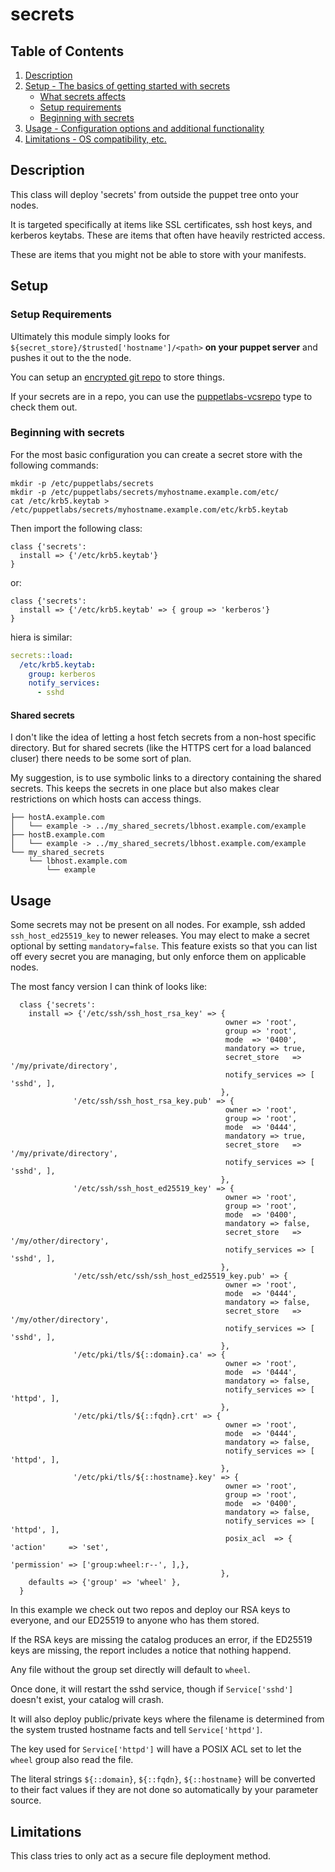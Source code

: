 # secrets

## Table of Contents

1. [Description](#description)
1. [Setup - The basics of getting started with secrets](#setup)
    * [What secrets affects](#what-secrets-affects)
    * [Setup requirements](#setup-requirements)
    * [Beginning with secrets](#beginning-with-secrets)
1. [Usage - Configuration options and additional functionality](#usage)
1. [Limitations - OS compatibility, etc.](#limitations)

## Description

This class will deploy 'secrets' from outside the puppet tree onto your nodes.

It is targeted specifically at items like SSL certificates, ssh host keys,
and kerberos keytabs.  These are items that often have heavily restricted
access.

These are items that you might not be able to store with your manifests.

## Setup

### Setup Requirements

Ultimately this module simply looks for `${secret_store}/$trusted['hostname']/<path>`
**on your puppet server** and pushes it out to the the node.

You can setup an [encrypted git repo](https://github.com/jcpunk/encrypted-git-template) to store things.

If your secrets are in a repo, you can use the [puppetlabs-vcsrepo](https://forge.puppet.com/modules/puppetlabs/vcsrepo) type to check them out.


### Beginning with secrets

For the most basic configuration you can create a secret store with the following commands:

```shell
mkdir -p /etc/puppetlabs/secrets
mkdir -p /etc/puppetlabs/secrets/myhostname.example.com/etc/
cat /etc/krb5.keytab > /etc/puppetlabs/secrets/myhostname.example.com/etc/krb5.keytab
```

Then import the following class:

```puppet
class {'secrets':
  install => {'/etc/krb5.keytab'}
}
```

or:

```puppet
class {'secrets':
  install => {'/etc/krb5.keytab' => { group => 'kerberos'}
}
```

hiera is similar:

```yaml
secrets::load:
  /etc/krb5.keytab:
    group: kerberos
    notify_services:
      - sshd
```

#### Shared secrets

I don't like the idea of letting a host fetch secrets from a non-host specific
directory.  But for shared secrets (like the HTTPS cert for a load balanced cluser)
there needs to be some sort of plan.

My suggestion, is to use symbolic links to a directory containing the shared
secrets.  This keeps the secrets in one place but also makes clear restrictions
on which hosts can access things.

```shell
├── hostA.example.com
│   └── example -> ../my_shared_secrets/lbhost.example.com/example
├── hostB.example.com
│   └── example -> ../my_shared_secrets/lbhost.example.com/example
└── my_shared_secrets
    └── lbhost.example.com
        └── example
```

## Usage

Some secrets may not be present on all nodes.  For example, ssh added
`ssh_host_ed25519_key` to newer releases.  You may elect to make a secret
optional by setting `mandatory=false`.  This feature exists so that you can
list off every secret you are managing, but only enforce them on applicable
nodes.

The most fancy version I can think of looks like:

```
  class {'secrets':
    install => {'/etc/ssh/ssh_host_rsa_key' => {
                                                owner => 'root',
                                                group => 'root',
                                                mode  => '0400',           
                                                mandatory => true,
                                                secret_store   => '/my/private/directory',
                                                notify_services => [ 'sshd', ],
                                               },
              '/etc/ssh/ssh_host_rsa_key.pub' => {
                                                owner => 'root',
                                                group => 'root',
                                                mode  => '0444',           
                                                mandatory => true,
                                                secret_store   => '/my/private/directory',
                                                notify_services => [ 'sshd', ],
                                               },
              '/etc/ssh/ssh_host_ed25519_key' => {
                                                owner => 'root',
                                                group => 'root',
                                                mode  => '0400',           
                                                mandatory => false,
                                                secret_store   => '/my/other/directory',
                                                notify_services => [ 'sshd', ],
                                               },
              '/etc/ssh/etc/ssh/ssh_host_ed25519_key.pub' => {
                                                owner => 'root',
                                                mode  => '0444',           
                                                mandatory => false,
                                                secret_store   => '/my/other/directory',
                                                notify_services => [ 'sshd', ],
                                               },
              '/etc/pki/tls/${::domain}.ca' => {
                                                owner => 'root',
                                                mode  => '0444',           
                                                mandatory => false,
                                                notify_services => [ 'httpd', ],
                                               },
              '/etc/pki/tls/${::fqdn}.crt' => {
                                                owner => 'root',
                                                mode  => '0444',           
                                                mandatory => false,
                                                notify_services => [ 'httpd', ],
                                               },
              '/etc/pki/tls/${::hostname}.key' => {
                                                owner => 'root',
                                                group => 'root',
                                                mode  => '0400',           
                                                mandatory => false,
                                                notify_services => [ 'httpd', ],
                                                posix_acl  => { 'action'     => 'set',
                                                              'permission' => ['group:wheel:r--', ],},
                                               },
    defaults => {'group' => 'wheel' },
  }
```

In this example we check out two repos and deploy our RSA keys to everyone,
and our ED25519 to anyone who has them stored.

If the RSA keys are missing the catalog produces an error, if the ED25519 keys
are missing, the report includes a notice that nothing happend.

Any file without the group set directly will default to `wheel`.

Once done, it will restart the sshd service,
though if `Service['sshd']` doesn't exist, your catalog will crash.

It will also deploy public/private keys where the filename is
determined from the system trusted hostname facts and tell `Service['httpd']`.

The key used for `Service['httpd']` will have a POSIX ACL set to let the
`wheel` group also read the file.

The literal strings `${::domain}`, `${::fqdn}`, `${::hostname}` will be
converted to their fact values if they are not done so automatically by
your parameter source.

## Limitations

This class tries to only act as a secure file deployment method.
